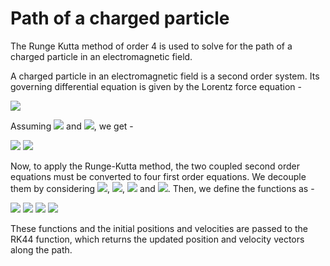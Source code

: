 # Path  of a charged particle

The Runge Kutta method of order 4 is used to solve for the path of a charged particle in an electromagnetic field.

A charged particle in an electromagnetic field is a second order system. Its governing differential equation is given by the Lorentz force equation -

<img src="https://render.githubusercontent.com/render/math?math=\large m\frac{\text{d}^2\textbf{r}}{\text{d}t^2} = q(\textbf{E}%2B\frac{\text{d}\textbf{r}}{\text{d}t}\times\textbf{B})">

Assuming <img src="https://render.githubusercontent.com/render/math?math=\textbf{E} = E_0\hat{\textbf{x}}"> and <img src="https://render.githubusercontent.com/render/math?math=\textbf{B} = -B_0\hat{\textbf{z}}">, we get - 

<img src="https://render.githubusercontent.com/render/math?math=\large \ddot{x} = \frac{q}{m}(E_0 - \dot{y}B_0)">
<img src="https://render.githubusercontent.com/render/math?math=\large \ddot{y} = \frac{q}{m}\dot{x}B_0">

Now, to apply the Runge-Kutta method, the two coupled second order equations must be converted to four first order equations. We decouple them by considering <img src="https://render.githubusercontent.com/render/math?math=x=y_1">, <img src="https://render.githubusercontent.com/render/math?math=y=y_2">, <img src="https://render.githubusercontent.com/render/math?math=\dot{x}=y_3"> and <img src="https://render.githubusercontent.com/render/math?math=\dot{y}=y_4">. Then, we define the functions as - 

<img src="https://render.githubusercontent.com/render/math?math=\large f_1 = \dot{y_1} = y_3">
<img src="https://render.githubusercontent.com/render/math?math=\large f_2 = \dot{y_2} = y_4">
<img src="https://render.githubusercontent.com/render/math?math=\large f_3 = \dot{y_3} = \frac{q}{m}(E_0 - y_4B_0)">
<img src="https://render.githubusercontent.com/render/math?math=\large f_4 = \dot{y_4} = \frac{q}{m}(y_3B_0)">

These functions and the initial positions and velocities are passed to the RK44 function, which returns the updated
position and velocity vectors along the path.
